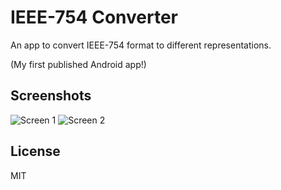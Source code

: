 IEEE-754 Converter
==================

An app to convert IEEE-754 format to different representations.

(My first published Android app!)

## Screenshots

![Screen 1](https://raw.githubusercontent.com/simplyianm/IEEE754Converter/master/screenshots/screen1_small.png)
![Screen 2](https://raw.githubusercontent.com/simplyianm/IEEE754Converter/master/screenshots/screen2_small.png)

## License
MIT
